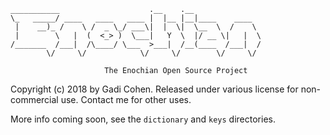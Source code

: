 ```
___________                    .__    .__               
\_   _____/ ____   ____   ____ |  |__ |__|____    ____  
 |    __)_ /    \ /  _ \_/ ___\|  |  \|  \__  \  /    \
 |        \   |  (  <_> )  \___|   Y  \  |/ __ \|   |  \
/_______  /___|  /\____/ \___  >___|  /__(____  /___|  /
        \/     \/            \/     \/        \/     \/

                     The Enochian Open Source Project
```
Copyright (c) 2018 by Gadi Cohen.  Released under various license for
non-commercial use.  Contact me for other uses.

More info coming soon, see the `dictionary` and `keys` directories.
